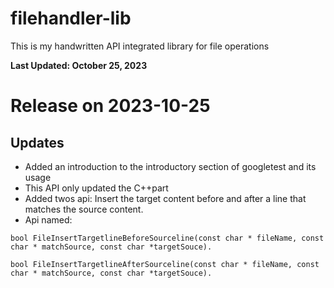 # filehandler-lib
This is my handwritten API integrated library for file operations

**Last Updated: October 25, 2023**

# Release on 2023-10-25

## Updates

- Added an introduction to the introductory section of googletest and its usage
- This API only updated the C++part
- Added twos api: Insert the target content before and after a line that matches the source content.
- Api named: 

```
bool FileInsertTargetlineBeforeSourceline(const char * fileName, const char * matchSource, const char *targetSouce).

bool FileInsertTargetlineAfterSourceline(const char * fileName, const char * matchSource, const char *targetSouce).
```